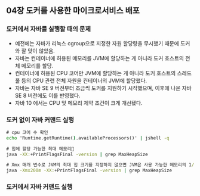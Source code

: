 ## 04장 도커를 사용한 마이크로서비스 배포

### 도커에서 자바를 실행할 때의 문제
- 예전에는 자바가 리눅스 cgroup으로 지정한 자원 할당량을 무시했기 때문에 도커와 잘 맞이 않았음.
- 자바는 컨테이너에 허용된 메모리를 JVM에 할당하는 게 아니라 도커 호스트의 전체 메모리를 할당.
- 컨테이너에 허용된 CPU 코어만 JVM에 할당하는 게 아니라 도커 호스트의 스레드 풀 등의 CPU 관련 전체 자원을 컨테이너의 JVM에 할당했다.
- 자바는 자바 SE 9 버전부터 조금씩 도커를 지원하기 시작했으며, 이후에 나온 자바 SE 8 버전에도 이를 반영했다.
- 자바 10 에서는 CPU 및 메모리 제약 조건이 크게 개선됐다.

### 도커 없이 자바 커맨드 실행
``` cmd
# cpu 코어 수 확인
echo 'Runtime.getRuntime().availableProcessors()' | jshell -q

# 힙에 할당 가능한 최대 메모리
java -XX:+PrintFlagsFinal -version | grep MaxHeapSize

# Xmx 매개 변수로 JVM의 최대 힙 크기를 지정하지 않으면 JVM은 사용 가능한 메모리의 1/4을 최대 힙 크기로 설정.
java -Xmx200m -XX:+PrintFlagsFinal -version | grep MaxHeapSize
```

### 도커에서 자바 커맨드 실행